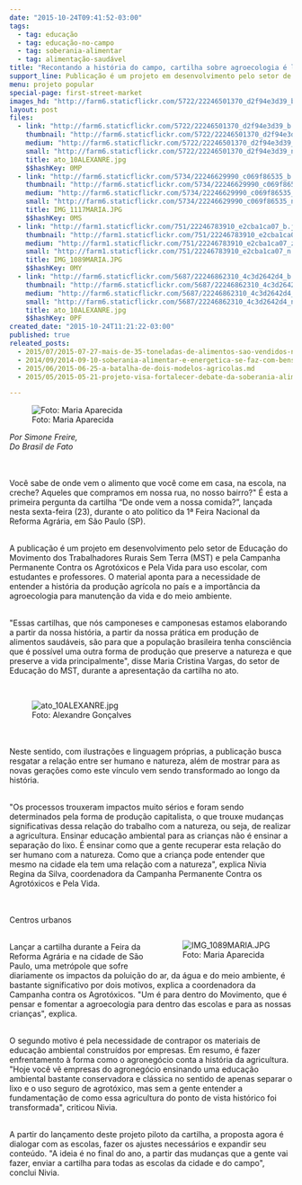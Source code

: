 ```yaml
---
date: "2015-10-24T09:41:52-03:00"
tags:
  - tag: educação
  - tag: educação-no-campo
  - tag: soberania-alimentar
  - tag: alimentação-saudável
title: "Recontando a história do campo, cartilha sobre agroecologia é lançada na 1ª Feira Nacional da Reforma Agrária"
support_line: Publicação é um projeto em desenvolvimento pelo setor de Educação do MST e pela Campanha Permanente Contra os Agrotóxicos para uso em escolas.
menu: projeto popular
special-page: first-street-market
images_hd: "http://farm6.staticflickr.com/5722/22246501370_d2f94e3d39_b.jpg"
layout: post
files:
  - link: "http://farm6.staticflickr.com/5722/22246501370_d2f94e3d39_b.jpg"
    thumbnail: "http://farm6.staticflickr.com/5722/22246501370_d2f94e3d39_t.jpg"
    medium: "http://farm6.staticflickr.com/5722/22246501370_d2f94e3d39_z.jpg"
    small: "http://farm6.staticflickr.com/5722/22246501370_d2f94e3d39_n.jpg"
    title: ato_10ALEXANRE.jpg
    $$hashKey: 0MP
  - link: "http://farm6.staticflickr.com/5734/22246629990_c069f86535_b.jpg"
    thumbnail: "http://farm6.staticflickr.com/5734/22246629990_c069f86535_t.jpg"
    medium: "http://farm6.staticflickr.com/5734/22246629990_c069f86535_z.jpg"
    small: "http://farm6.staticflickr.com/5734/22246629990_c069f86535_n.jpg"
    title: IMG_1117MARIA.JPG
    $$hashKey: 0MS
  - link: "http://farm1.staticflickr.com/751/22246783910_e2cba1ca07_b.jpg"
    thumbnail: "http://farm1.staticflickr.com/751/22246783910_e2cba1ca07_t.jpg"
    medium: "http://farm1.staticflickr.com/751/22246783910_e2cba1ca07_z.jpg"
    small: "http://farm1.staticflickr.com/751/22246783910_e2cba1ca07_n.jpg"
    title: IMG_1089MARIA.JPG
    $$hashKey: 0MY
  - link: "http://farm6.staticflickr.com/5687/22246862310_4c3d2642d4_b.jpg"
    thumbnail: "http://farm6.staticflickr.com/5687/22246862310_4c3d2642d4_t.jpg"
    medium: "http://farm6.staticflickr.com/5687/22246862310_4c3d2642d4_z.jpg"
    small: "http://farm6.staticflickr.com/5687/22246862310_4c3d2642d4_n.jpg"
    title: ato_10ALEXANRE.jpg
    $$hashKey: 0PF
created_date: "2015-10-24T11:21:22-03:00"
published: true
releated_posts:
  - 2015/07/2015-07-27-mais-de-35-toneladas-de-alimentos-sao-vendidos-na-5o-feira-de-agroecologia-da-reforma-agraria.md
  - 2014/09/2014-09-10-soberania-alimentar-e-energetica-se-faz-com-bens-naturais-a-servico-do-povo.md
  - 2015/06/2015-06-25-a-batalha-de-dois-modelos-agricolas.md
  - 2015/05/2015-05-21-projeto-visa-fortalecer-debate-da-soberania-alimentar-nas-escolas-dos-assentamentos.md

---
```

<figure class="image"><img alt="Foto: Maria Aparecida " src="http://farm6.staticflickr.com/5734/22246629990_c069f86535_b.jpg" />
<figcaption>Foto: Maria Aparecida</figcaption>
</figure>

<p><em>Por Simone Freire,<br />
Do Brasil de Fato</em></p>

<p><br />
<br />
Voc&ecirc; sabe de onde vem o alimento que voc&ecirc; come em casa, na escola, na creche? Aqueles que compramos em nossa rua, no nosso bairro?&quot; &Eacute; esta a primeira pergunta da cartilha &ldquo;De onde vem a nossa comida?&rdquo;, lan&ccedil;ada nesta sexta-feira (23), durante o ato pol&iacute;tico da 1&ordf; Feira Nacional da Reforma Agr&aacute;ria, em S&atilde;o Paulo (SP).</p>

<p><br />
A publica&ccedil;&atilde;o &eacute; um projeto em desenvolvimento pelo setor de Educa&ccedil;&atilde;o do Movimento dos Trabalhadores Rurais Sem Terra (MST) e pela Campanha Permanente Contra os Agrot&oacute;xicos e Pela Vida para uso escolar, com estudantes e professores. O material aponta para a necessidade de entender a hist&oacute;ria da produ&ccedil;&atilde;o agr&iacute;cola no pa&iacute;s e a import&acirc;ncia da agroecologia para manuten&ccedil;&atilde;o da vida e do meio ambiente.</p>

<p><br />
&quot;Essas cartilhas, que n&oacute;s camponeses e camponesas estamos elaborando a partir da nossa hist&oacute;ria, a partir da nossa pr&aacute;tica em produ&ccedil;&atilde;o de alimentos saud&aacute;veis, s&atilde;o para que a popula&ccedil;&atilde;o brasileira tenha consci&ecirc;ncia que &eacute; poss&iacute;vel uma outra forma de produ&ccedil;&atilde;o que preserve a natureza e que preserve a vida principalmente&quot;, disse Maria Cristina Vargas, do setor de Educa&ccedil;&atilde;o do MST, durante a apresenta&ccedil;&atilde;o da cartilha no ato.</p>

<p>&nbsp;</p>

<figure class="image"><img alt="ato_10ALEXANRE.jpg" src="http://farm6.staticflickr.com/5722/22246501370_d2f94e3d39_b.jpg" />
<figcaption>Foto: Alexandre Gon&ccedil;alves</figcaption>
</figure>

<p><br />
<br />
Neste sentido, com ilustra&ccedil;&otilde;es e linguagem pr&oacute;prias, a publica&ccedil;&atilde;o busca resgatar a rela&ccedil;&atilde;o entre ser humano e natureza, al&eacute;m de mostrar para as novas gera&ccedil;&otilde;es como este v&iacute;nculo vem sendo transformado ao longo da hist&oacute;ria.</p>

<p><br />
&quot;Os processos trouxeram impactos muito s&eacute;rios e foram sendo determinados pela forma de produ&ccedil;&atilde;o capitalista, o que trouxe mudan&ccedil;as significativas dessa rela&ccedil;&atilde;o do trabalho com a natureza, ou seja, de realizar a agricultura. Ensinar educa&ccedil;&atilde;o ambiental para as crian&ccedil;as n&atilde;o &eacute; ensinar a separa&ccedil;&atilde;o do lixo. &Eacute; ensinar como que a gente recuperar esta rela&ccedil;&atilde;o do ser humano com a natureza. Como que a crian&ccedil;a pode entender que mesmo na cidade ela tem uma rela&ccedil;&atilde;o com a natureza&quot;, explica Nivia Regina da Silva, coordenadora da Campanha Permanente Contra os Agrot&oacute;xicos e Pela Vida.<br />
&nbsp;</p>

<p><br />
Centros urbanos</p>

<figure class="image" style="float:right"><img alt="IMG_1089MARIA.JPG" src="http://farm1.staticflickr.com/751/22246783910_e2cba1ca07_b.jpg" />
<figcaption>Foto: Maria Aparecida</figcaption>
</figure>

<p><br />
Lan&ccedil;ar a cartilha durante a Feira da Reforma Agr&aacute;ria e na cidade de S&atilde;o Paulo, uma metr&oacute;pole que sofre diariamente os impactos da polui&ccedil;&atilde;o do ar, da &aacute;gua e do meio ambiente, &eacute; bastante significativo por dois motivos, explica a coordenadora da Campanha contra os Agrot&oacute;xicos. &quot;Um &eacute; para dentro do Movimento, que &eacute; pensar e fomentar a agroecologia para dentro das escolas e para as nossas crian&ccedil;as&quot;, explica.</p>

<p><br />
O segundo motivo &eacute; pela necessidade de contrapor os materiais de educa&ccedil;&atilde;o ambiental constru&iacute;dos por empresas. Em resumo, &eacute; fazer enfrentamento &agrave; forma como o agroneg&oacute;cio conta a hist&oacute;ria da agricultura. &quot;Hoje voc&ecirc; v&ecirc; empresas do agroneg&oacute;cio ensinando uma educa&ccedil;&atilde;o ambiental bastante conservadora e cl&aacute;ssica no sentido de apenas separar o lixo e o uso seguro de agrot&oacute;xico, mas sem a gente entender a fundamenta&ccedil;&atilde;o de como essa agricultura do ponto de vista hist&oacute;rico foi transformada&quot;, criticou Nivia.</p>

<p><br />
A partir do lan&ccedil;amento deste projeto piloto da cartilha, a proposta agora &eacute; dialogar com as escolas, fazer os ajustes necess&aacute;rios e expandir seu conte&uacute;do. &quot;A ideia &eacute; no final do ano, a partir das mudan&ccedil;as que a gente vai fazer, enviar a cartilha para todas as escolas da cidade e do campo&quot;, conclui Nivia.</p>
